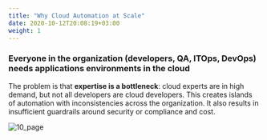 ```yaml
---
title: "Why Cloud Automation at Scale"
date: 2020-10-12T20:08:19+03:00
weight: 1
---
```


### Everyone in the organization (developers, QA, ITOps, DevOps) needs applications environments in the cloud
The problem is that __expertise is a bottleneck__: cloud experts are in high demand, but not all developers are cloud developers. This creates islands of automation with inconsistencies across the organization. It also results in insufficient guardrails around security or compliance and cost.

 ![10_page](/images/intro/Intro_Pg10.png)

